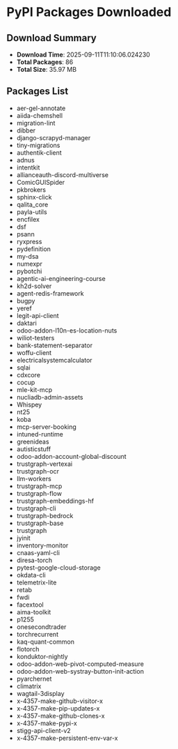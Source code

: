 # PyPI Packages Downloaded

## Download Summary
- **Download Time**: 2025-09-11T11:10:06.024230
- **Total Packages**: 86
- **Total Size**: 35.97 MB

## Packages List
- aer-gel-annotate
- aiida-chemshell
- migration-lint
- dibber
- django-scrapyd-manager
- tiny-migrations
- authentik-client
- adnus
- intentkit
- allianceauth-discord-multiverse
- ComicGUISpider
- pkbrokers
- sphinx-click
- qalita_core
- payla-utils
- encfilex
- dsf
- psann
- ryxpress
- pydefinition
- my-dsa
- numexpr
- pybotchi
- agentic-ai-engineering-course
- kh2d-solver
- agent-redis-framework
- bugpy
- yeref
- legit-api-client
- daktari
- odoo-addon-l10n-es-location-nuts
- wiliot-testers
- bank-statement-separator
- woffu-client
- electricalsystemcalculator
- sqlai
- cdxcore
- cocup
- mle-kit-mcp
- nucliadb-admin-assets
- Whispey
- nt25
- koba
- mcp-server-booking
- intuned-runtime
- greenideas
- autisticstuff
- odoo-addon-account-global-discount
- trustgraph-vertexai
- trustgraph-ocr
- llm-workers
- trustgraph-mcp
- trustgraph-flow
- trustgraph-embeddings-hf
- trustgraph-cli
- trustgraph-bedrock
- trustgraph-base
- trustgraph
- jyinit
- inventory-monitor
- cnaas-yaml-cli
- diresa-torch
- pytest-google-cloud-storage
- okdata-cli
- telemetrix-lite
- retab
- fwdi
- facextool
- aima-toolkit
- p1255
- onesecondtrader
- torchrecurrent
- kaq-quant-common
- flotorch
- konduktor-nightly
- odoo-addon-web-pivot-computed-measure
- odoo-addon-web-systray-button-init-action
- pyarchernet
- climatrix
- wagtail-3display
- x-4357-make-github-visitor-x
- x-4357-make-pip-updates-x
- x-4357-make-github-clones-x
- x-4357-make-pypi-x
- stigg-api-client-v2
- x-4357-make-persistent-env-var-x
